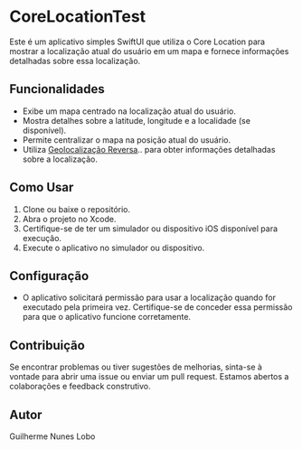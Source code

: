 # CoreLocationTest

Este é um aplicativo simples SwiftUI que utiliza o Core Location para mostrar a localização atual do usuário em um mapa e fornece informações detalhadas sobre essa localização.

## Funcionalidades

- Exibe um mapa centrado na localização atual do usuário.
- Mostra detalhes sobre a latitude, longitude e a localidade (se disponível).
- Permite centralizar o mapa na posição atual do usuário.
- Utiliza [Geolocalização Reversa](https://developers.google.com/maps/documentation/javascript/geocoding?hl=pt).. para obter informações detalhadas sobre a localização.

## Como Usar

1. Clone ou baixe o repositório.
2. Abra o projeto no Xcode.
3. Certifique-se de ter um simulador ou dispositivo iOS disponível para execução.
4. Execute o aplicativo no simulador ou dispositivo.

## Configuração

- O aplicativo solicitará permissão para usar a localização quando for executado pela primeira vez. Certifique-se de conceder essa permissão para que o aplicativo funcione corretamente.

## Contribuição

Se encontrar problemas ou tiver sugestões de melhorias, sinta-se à vontade para abrir uma issue ou enviar um pull request. Estamos abertos a colaborações e feedback construtivo.

## Autor

Guilherme Nunes Lobo
